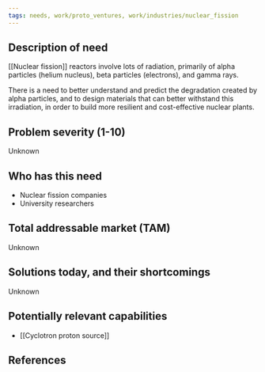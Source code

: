 ```yaml
---
tags: needs, work/proto_ventures, work/industries/nuclear_fission
---
```


## Description of need
[[Nuclear fission]] reactors involve lots of radiation, primarily of alpha particles (helium nucleus), beta particles (electrons), and gamma rays. 

There is a need to better understand and predict the degradation created by alpha particles, and to design materials that can better withstand this irradiation, in order to build more resilient and cost-effective nuclear plants.

## Problem severity (1-10)
Unknown

## Who has this need
- Nuclear fission companies
- University researchers

## Total addressable market (TAM)
Unknown

## Solutions today, and their shortcomings
Unknown

## Potentially relevant capabilities
- [[Cyclotron proton source]]

## References
